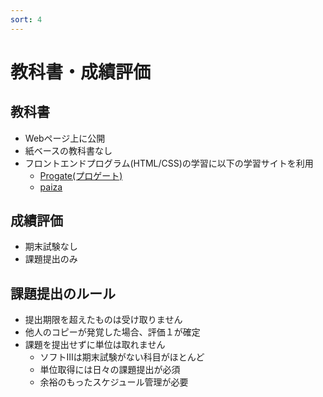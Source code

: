 ```yaml
---
sort: 4
---
```


# 教科書・成績評価

## 教科書

- Webページ上に公開
- 紙ベースの教科書なし
- フロントエンドプログラム(HTML/CSS)の学習に以下の学習サイトを利用
  - [Progate(プロゲート)](https://prog-8.com/dashboard)
  - [paiza](https://paiza.jp/)

## 成績評価

- 期末試験なし
- 課題提出のみ

## 課題提出のルール

- 提出期限を超えたものは受け取りません
- 他人のコピーが発覚した場合、評価１が確定
- 課題を提出せずに単位は取れません
  - ソフトⅢは期末試験がない科目がほとんど
  - 単位取得には日々の課題提出が必須
  - 余裕のもったスケジュール管理が必要
